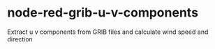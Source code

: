 # node-red-grib-u-v-components
Extract u v components from GRIB files and calculate wind  speed and direction
